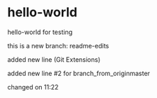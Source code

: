 # hello-world
hello-world for testing

this is a new branch: readme-edits

added new line (Git Extensions)

added new line #2 for branch_from_originmaster

changed on 11:22

